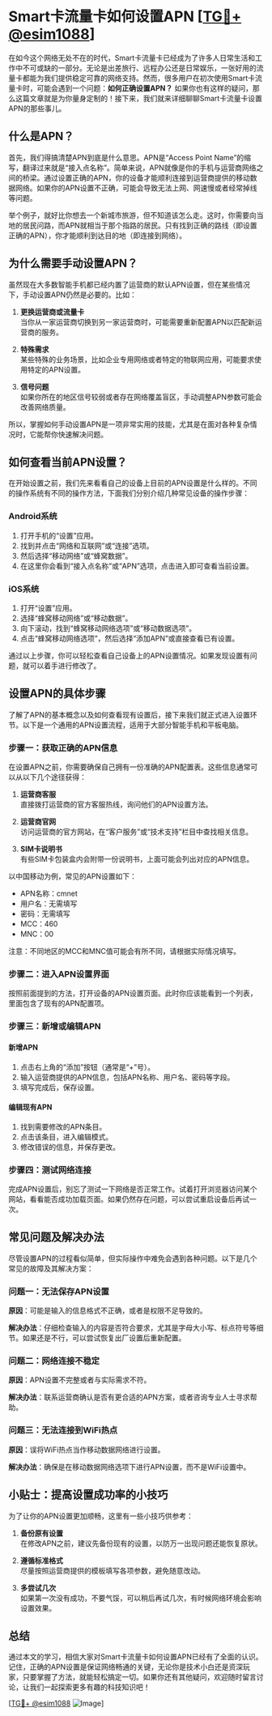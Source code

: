 # Smart卡流量卡如何设置APN [[TG💪+ @esim1088](https://t.me/s/esim1088)]

在如今这个网络无处不在的时代，Smart卡流量卡已经成为了许多人日常生活和工作中不可或缺的一部分。无论是出差旅行、远程办公还是日常娱乐，一张好用的流量卡都能为我们提供稳定可靠的网络支持。然而，很多用户在初次使用Smart卡流量卡时，可能会遇到一个问题：**如何正确设置APN？** 如果你也有这样的疑问，那么这篇文章就是为你量身定制的！接下来，我们就来详细聊聊Smart卡流量卡设置APN的那些事儿。

## 什么是APN？

首先，我们得搞清楚APN到底是什么意思。APN是“Access Point Name”的缩写，翻译过来就是“接入点名称”。简单来说，APN就像是你的手机与运营商网络之间的桥梁。通过设置正确的APN，你的设备才能顺利连接到运营商提供的移动数据网络。如果你的APN设置不正确，可能会导致无法上网、网速慢或者经常掉线等问题。

举个例子，就好比你想去一个新城市旅游，但不知道该怎么走。这时，你需要向当地的居民问路，而APN就相当于那个指路的居民。只有找到正确的路线（即设置正确的APN），你才能顺利到达目的地（即连接到网络）。

## 为什么需要手动设置APN？

虽然现在大多数智能手机都已经内置了运营商的默认APN设置，但在某些情况下，手动设置APN仍然是必要的。比如：

1. **更换运营商或流量卡**  
   当你从一家运营商切换到另一家运营商时，可能需要重新配置APN以匹配新运营商的服务。
   
2. **特殊需求**  
   某些特殊的业务场景，比如企业专用网络或者特定的物联网应用，可能要求使用特定的APN设置。

3. **信号问题**  
   如果你所在的地区信号较弱或者存在网络覆盖盲区，手动调整APN参数可能会改善网络质量。

所以，掌握如何手动设置APN是一项非常实用的技能，尤其是在面对各种复杂情况时，它能帮你快速解决问题。

## 如何查看当前APN设置？

在开始设置之前，我们先来看看自己的设备上目前的APN设置是什么样的。不同的操作系统有不同的操作方法，下面我们分别介绍几种常见设备的操作步骤：

### Android系统

1. 打开手机的“设置”应用。
2. 找到并点击“网络和互联网”或“连接”选项。
3. 然后选择“移动网络”或“蜂窝数据”。
4. 在这里你会看到“接入点名称”或“APN”选项，点击进入即可查看当前设置。

### iOS系统

1. 打开“设置”应用。
2. 选择“蜂窝移动网络”或“移动数据”。
3. 向下滚动，找到“蜂窝移动网络选项”或“移动数据选项”。
4. 点击“蜂窝移动网络选项”，然后选择“添加APN”或直接查看已有设置。

通过以上步骤，你可以轻松查看自己设备上的APN设置情况。如果发现设置有问题，就可以着手进行修改了。

## 设置APN的具体步骤

了解了APN的基本概念以及如何查看现有设置后，接下来我们就正式进入设置环节。以下是一个通用的APN设置流程，适用于大部分智能手机和平板电脑。

### 步骤一：获取正确的APN信息

在设置APN之前，你需要确保自己拥有一份准确的APN配置表。这些信息通常可以从以下几个途径获得：

1. **运营商客服**  
   直接拨打运营商的官方客服热线，询问他们的APN设置方法。
   
2. **运营商官网**  
   访问运营商的官方网站，在“客户服务”或“技术支持”栏目中查找相关信息。
   
3. **SIM卡说明书**  
   有些SIM卡包装盒内会附带一份说明书，上面可能会列出对应的APN信息。

以中国移动为例，常见的APN设置如下：
- APN名称：cmnet  
- 用户名：无需填写  
- 密码：无需填写  
- MCC：460  
- MNC：00  

注意：不同地区的MCC和MNC值可能会有所不同，请根据实际情况填写。

### 步骤二：进入APN设置界面

按照前面提到的方法，打开设备的APN设置页面。此时你应该能看到一个列表，里面包含了现有的APN配置项。

### 步骤三：新增或编辑APN

#### 新增APN

1. 点击右上角的“添加”按钮（通常是“+”号）。
2. 输入运营商提供的APN信息，包括APN名称、用户名、密码等字段。
3. 填写完成后，保存设置。

#### 编辑现有APN

1. 找到需要修改的APN条目。
2. 点击该条目，进入编辑模式。
3. 修改错误的信息，并保存更改。

### 步骤四：测试网络连接

完成APN设置后，别忘了测试一下网络是否正常工作。试着打开浏览器访问某个网站，看看能否成功加载页面。如果仍然存在问题，可以尝试重启设备后再试一次。

## 常见问题及解决办法

尽管设置APN的过程看似简单，但实际操作中难免会遇到各种问题。以下是几个常见的故障及其解决方案：

### 问题一：无法保存APN设置

**原因**：可能是输入的信息格式不正确，或者是权限不足导致的。

**解决办法**：仔细检查输入的内容是否符合要求，尤其是字母大小写、标点符号等细节。如果还是不行，可以尝试恢复出厂设置后重新配置。

### 问题二：网络连接不稳定

**原因**：APN设置不完整或者与实际需求不符。

**解决办法**：联系运营商确认是否有更合适的APN方案，或者咨询专业人士寻求帮助。

### 问题三：无法连接到WiFi热点

**原因**：误将WiFi热点当作移动数据网络进行设置。

**解决办法**：确保是在移动数据网络选项下进行APN设置，而不是WiFi设置中。

## 小贴士：提高设置成功率的小技巧

为了让你的APN设置更加顺畅，这里有一些小技巧供参考：

1. **备份原有设置**  
   在修改APN之前，建议先备份现有的设置，以防万一出现问题还能恢复原状。

2. **遵循标准格式**  
   尽量按照运营商提供的模板填写各项参数，避免随意改动。

3. **多尝试几次**  
   如果第一次没有成功，不要气馁，可以稍后再试几次，有时候网络环境会影响设置效果。

## 总结

通过本文的学习，相信大家对Smart卡流量卡如何设置APN已经有了全面的认识。记住，正确的APN设置是保证网络畅通的关键，无论你是技术小白还是资深玩家，只要掌握了方法，就能轻松搞定一切。如果你还有其他疑问，欢迎随时留言讨论，让我们一起探索更多有趣的科技知识吧！

[[TG💪+ @esim1088](https://t.me/s/esim1088) ![Image](https://i.postimg.cc/4NQfJmqS/Snipaste-2025-05-13-00-14-12.png)]